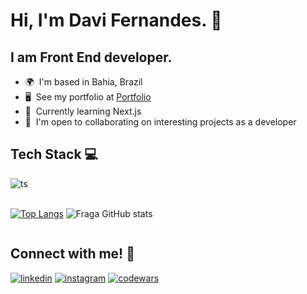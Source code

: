 # Hi, I'm Davi Fernandes. :wave:
I am Front End developer.
--------------------------

*   🌍  I'm based in Bahia, Brazil
*   🖥️  See my portfolio at <a target="_blank" rel="noreferrer" href='https://davimgfx.vercel.app/'>Portfolio</a>
*   🧠  Currently learning Next.js
*   🤝  I'm open to collaborating on interesting projects as a developer

## Tech Stack 💻
<div style="display: inline_block">
  <img align="center" alt="ts" src="https://skillicons.dev/icons?i=html,css,sass,tailwind,js,react,java,git,github&theme=dark" />
</div>
<br>
<div style="display: flex">
  
[![Top Langs](https://github-readme-stats.vercel.app/api/top-langs/?username=davimgfx&layout=donut&theme=dracula)](https://github.com/anuraghazra/github-readme-stats)
![Fraga GitHub stats](https://github-readme-stats.vercel.app/api?username=davimgfx&show_icons=true&theme=dracula&count_private=true)
  
</div>

## Connect with me! 👨‍
[![linkedin](https://img.shields.io/badge/LinkedIn-0077B5?style=for-the-badge&logo=linkedin&logoColor=white)](https://www.linkedin.com/in/davifncosta/)
[![instagram](https://img.shields.io/badge/Instagram-E4405F?style=for-the-badge&logo=instagram&logoColor=white)](https://www.instagram.com/davifn_/)
[![codewars](https://img.shields.io/badge/Codewars-B1361E?style=for-the-badge&logo=Codewars&logoColor=white)](https://www.codewars.com/users/davimgfx2)
</div>
<br>

